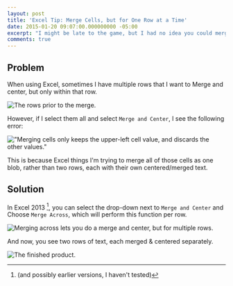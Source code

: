 ```yaml
---
layout: post
title: 'Excel Tip: Merge Cells, but for One Row at a Time'
date: 2015-01-20 09:07:00.000000000 -05:00
excerpt: "I might be late to the game, but I had no idea you could merge only for certain rows."
comments: true
---
```

## Problem
When using Excel, sometimes I have multiple rows that I want to Merge and center, but only within that row. 

![The rows prior to the merge.]({{site.post-images}}/01_PriorToMerge.png)

However, if I select them all and select `Merge and Center`, I see the following error:

!["Merging cells only keeps the upper-left cell value, and discards the other values."]({{site.post-images}}/02_ExcelMergeError.png)

This is because Excel things I'm trying to merge all of those cells as one blob, rather than two rows, each with their own centered/merged text.

## Solution

In Excel 2013 [^1], you can select the drop-down next to `Merge and Center` and Choose `Merge Across`, which will perform this function per row.

![Merging across lets you do a merge and center, but for multiple rows.]({{site.post-images}}/03_MergeAcross.png)

And now, you see two rows of text, each merged & centered separately.

![The finished product.]({{site.post-images}}/04_RowsMerged.png)


[^1]: (and possibly earlier versions, I haven't tested)